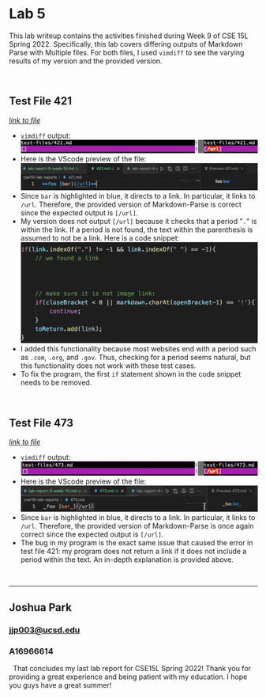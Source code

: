 # Lab 5
This lab writeup contains the activities finished during Week 9 of CSE 15L Spring 2022. Specifically, this lab covers differing outputs of Markdown Parse with Multiple files. For both files, I used `vimdiff` to see the varying results of my version and the provided version.

&nbsp;
## Test File 421
*[link to file](https://github.com/nidhidhamnani/markdown-parser/blob/main/test-files/421.md)*

* `vimdiff` output:
![img](screenshots/Lab5/ss1.png)
* Here is the VScode preview of the file:
![img](screenshots/Lab5/ss3.png)
* Since `bar` is highlighted in blue, it directs to a link. In particular, it links to `/url`. Therefore, the provided version of Markdown-Parse is correct since the expected output is `[/url]`.
* My version does not output `[/url]` because it checks that a period "`.`" is within the link. If a period is not found, the text within the parenthesis is assumed to not be a link. Here is a code snippet:
![img](screenshots/Lab5/ss5.png)
* I added this functionality because most websites end with a period such as `.com`, `.org`, and `.gov`. Thus, checking for a period seems natural, but this functionality does not work with these test cases.
* To fix the program, the first `if` statement shown in the code snippet needs to be removed.


&nbsp;
## Test File 473
*[link to file](https://github.com/nidhidhamnani/markdown-parser/blob/main/test-files/473.md)*

* `vimdiff` output:
![img](screenshots/Lab5/ss2.png)
* Here is the VScode preview of the file:
![img](screenshots/Lab5/ss4.png)
* Since `bar` is highlighted in blue, it directs to a link. In particular, it links to `/url`. Therefore, the provided version of Markdown-Parse is once again correct since the expected output is `[/url]`.
* The bug in my program is the exact same issue that caused the error in test file 421: my program does not return a link if it does not include a period within the text. An in-depth explanation is provided above.

&nbsp;
___
## Joshua Park
### jjp003@ucsd.edu
### A16966614

&nbsp;
That concludes my last lab report for CSE15L Spring 2022! Thank you for providing a great experience and being patient with my education. I hope you guys have a great summer!